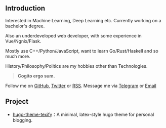 ## Introduction

Interested in Machine Learning, Deep Learning etc. Currently working on a bachelor's degree.

Also an underdeveloped web developer, with some experience in Vue/Ngnix/Flask.

Mostly use C++/Python/JavaScript, want to learn Go/Rust/Haskell and so much more.

History/Philosophy/Politics are my hobbies other than Technologies.

>   **Cogito ergo sum.**

Follow me on [GitHub](https://github.com/queensferryme), [Twitter](https://twitter.com/queensferryme) or [RSS](/index.xml). Message me via [Telegram](https://t.me/queensferryme) or [Email](mailto://queensferry.me@gmail.com)

## Project

-   [hugo-theme-texify](https://github.com/queensferryme/hugo-theme-texify)：A minimal, latex-style hugo theme for personal blogging.